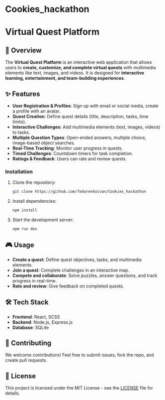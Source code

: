 # Cookies_hackathon

# Virtual Quest Platform

## 📌 Overview

The **Virtual Quest Platform** is an interactive web application that allows users to **create, customize, and complete virtual quests** with multimedia elements like text, images, and videos. It is designed for **interactive learning, entertainment, and team-building experiences**.

## ✨ Features

- **User Registration & Profiles**: Sign up with email or social media, create a profile with an avatar.
- **Quest Creation**: Define quest details (title, description, tasks, time limits).
- **Interactive Challenges**: Add multimedia elements (text, images, videos) to tasks.
- **Multiple Question Types**: Open-ended answers, multiple choice, image-based object searches.
- **Real-Time Tracking**: Monitor user progress in quests.
- **Timed Challenges**: Countdown timers for task completion.
- **Ratings & Feedback**: Users can rate and review quests.

### Installation

1. Clone the repository:
   ```sh
   git clone https://github.com/fedorenkoivan/Cookies_hackathon
   ```
2. Install dependencies:
   ```sh
   npm install
   ```
3. Start the development server:
   ```sh
   npm run dev
   ```

## 🎮 Usage

- **Create a quest**: Define quest objectives, tasks, and multimedia elements.
- **Join a quest**: Complete challenges in an interactive map.
- **Compete and collaborate**: Solve puzzles, answer questions, and track progress in real-time.
- **Rate and review**: Give feedback on completed quests.

## 🛠 Tech Stack

- **Frontend**: React, SCSS
- **Backend**: Node.js, Express.js
- **Database**: SQLite



## 🤝 Contributing

We welcome contributions! Feel free to submit issues, fork the repo, and create pull requests.

## 📜 License

This project is licensed under the MIT License - see the [LICENSE](LICENSE) file for details.

